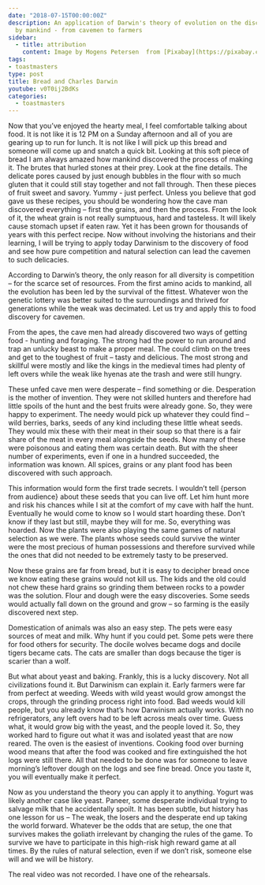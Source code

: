 ```yaml
---
date: "2018-07-15T00:00:00Z"
description: An application of Darwin's theory of evolution on the discovery of bread
  by mankind - from cavemen to farmers
sidebar:
  - title: attribution
    content: Image by Mogens Petersen  from [Pixabay](https://pixabay.com/en/bread-baker-craft-food-oven-1643951/)
tags:
- toastmasters
type: post
title: Bread and Charles Darwin
youtube: v0T0ij2BdKs
categories:
  - toastmasters
---
```


Now that you’ve enjoyed the hearty meal, I feel comfortable talking about food. It is not like it is 12 PM on a Sunday afternoon and all of you are gearing up to run for lunch. It is not like I will pick up this bread and someone will come up and snatch a quick bit. Looking at this soft piece of bread I am always amazed how mankind discovered the process of making it. The brutes that hurled stones at their prey. Look at the fine details. The delicate pores caused by just enough bubbles in the flour with so much gluten that it could still stay together and not fall through. Then these pieces of fruit sweet and savory. Yummy - just perfect. Unless you believe that god gave us these recipes, you should be wondering how the cave man discovered everything – first the grains, and then the process. From the look of it, the wheat grain is not really sumptuous, hard and tasteless. It will likely cause stomach upset if eaten raw. Yet it has been grown for thousands of years with this perfect recipe. Now without involving the historians and their learning, I will be trying to apply today Darwinism to the discovery of food and see how pure competition and natural selection can lead the cavemen to such delicacies.

According to Darwin’s theory, the only reason for all diversity is competition – for the scarce set of resources. From the first amino acids to mankind, all the evolution has been led by the survival of the fittest. Whatever won the genetic lottery was better suited to the surroundings and thrived for generations while the weak was decimated. Let us try and apply this to food discovery for cavemen.

From the apes, the cave men had already discovered two ways of getting food - hunting and foraging. The strong had the power to run around and trap an unlucky beast to make a proper meal. The could climb on the trees and get to the toughest of fruit – tasty and delicious. The most strong and skillful were mostly and like the kings in the medieval times had plenty of left overs while the weak like hyenas ate the trash and were still hungry.

These unfed cave men were desperate – find something or die. Desperation is the mother of invention. They were not skilled hunters and therefore had little spoils of the hunt and the best fruits were already gone. So, they were happy to experiment. The needy would pick up whatever they could find – wild berries, barks, seeds of any kind including these little wheat seeds. They would mix these with their meat in their soup so that there is a fair share of the meat in every meal alongside the seeds. Now many of these were poisonous and eating them was certain death. But with the sheer number of experiments, even if one in a hundred succeeded, the information was known. All spices, grains or any plant food has been discovered with such approach.

This information would form the first trade secrets. I wouldn’t tell {person from audience} about these seeds that you can live off. Let him hunt more and risk his chances while I sit at the comfort of my cave with half the hunt. Eventually he would come to know so I would start hoarding these. Don’t know if they last but still, maybe they will for me. So, everything was hoarded. Now the plants were also playing the same games of natural selection as we were. The plants whose seeds could survive the winter were the most precious of human possessions and therefore survived while the ones that did not needed to be extremely tasty to be preserved.

Now these grains are far from bread, but it is easy to decipher bread once we know eating these grains would not kill us. The kids and the old could not chew these hard grains so grinding them between rocks to a powder was the solution. Flour and dough were the easy discoveries. Some seeds would actually fall down on the ground and grow – so farming is the easily discovered next step.

Domestication of animals was also an easy step. The pets were easy sources of meat and milk. Why hunt if you could pet. Some pets were there for food others for security. The docile wolves became dogs and docile tigers became cats. The cats are smaller than dogs because the tiger is scarier than a wolf.

But what about yeast and baking. Frankly, this is a lucky discovery. Not all civilizations found it. But Darwinism can explain it. Early farmers were far from perfect at weeding. Weeds with wild yeast would grow amongst the crops, through the grinding process right into food. Bad weeds would kill people, but you already know that’s how Darwinism actually works. With no refrigerators, any left overs had to be left across meals over time. Guess what, it would grow big with the yeast, and the people loved it. So, they worked hard to figure out what it was and isolated yeast that are now reared. The oven is the easiest of inventions. Cooking food over burning wood means that after the food was cooked and fire extinguished the hot logs were still there. All that needed to be done was for someone to leave morning’s leftover dough on the logs and see fine bread. Once you taste it, you will eventually make it perfect.

Now as you understand the theory you can apply it to anything. Yogurt was likely another case like yeast. Paneer, some desperate individual trying to salvage milk that he accidentally spoilt. It has been subtle, but history has one lesson for us – The weak, the losers and the desperate end up taking the world forward. Whatever be the odds that are setup, the one that survives makes the goliath irrelevant by changing the rules of the game. To survive we have to participate in this high-risk high reward game at all times. By the rules of natural selection, even if we don’t risk, someone else will and we will be history.

The real video was not recorded. I have one of the rehearsals.
